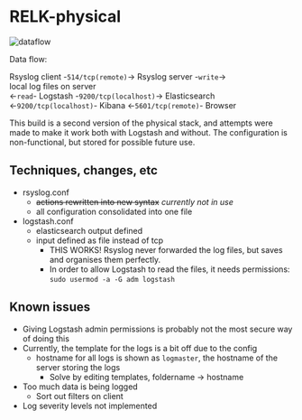 # RELK-physical

![dataflow](https://github.com/jisosomppi/log-analysis/blob/master/builds/relk-physical-working/relk-dataflow.png)

Data flow:

Rsyslog client -`514/tcp(remote)`-> Rsyslog server -`write`->  
local log files on server  
<-`read`- Logstash -`9200/tcp(localhost)`-> Elasticsearch <-`9200/tcp(localhost)`- Kibana <-`5601/tcp(remote)`- Browser

This build is a second version of the physical stack, and attempts were made to make it work both with Logstash and without.
The configuration is non-functional, but stored for possible future use.

## Techniques, changes, etc
* rsyslog.conf
  * ~~actions rewritten into new syntax~~ *currently not in use*
  * all configuration consolidated into one file
* logstash.conf
  * elasticsearch output defined
  * input defined as file instead of tcp
    * THIS WORKS! Rsyslog never forwarded the log files, but saves and organises them perfectly. 
    * In order to allow Logstash to read the files, it needs permissions: `sudo usermod -a -G adm logstash`

## Known issues
* Giving Logstash admin permissions is probably not the most secure way of doing this
* Currently, the template for the logs is a bit off due to the config
  * hostname for all logs is shown as `logmaster`, the hostname of the server storing the logs
    * Solve by editing templates, foldername -> hostname
* Too much data is being logged
  * Sort out filters on client
* Log severity levels not implemented

